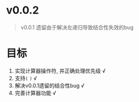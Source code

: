# v0.0.2

> v0.0.1 遗留由于解决左递归导致结合性失效的bug

# 目标
1. 实现计算器操作符, 并正确处理优先级 √
2. 支持`(` `)` √
3. 解决v0.0.1遗留的结合性bug √
4. 完善计算器功能 √

